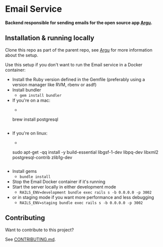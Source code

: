 # Email Service

**Backend responsible for sending emails for the open source app [Argu](https://gitlab.com/ontola/argu).**

## Installation & running locally

Clone this repo as part of the parent repo, see [Argu](https://gitlab.com/ontola/argu) for more information about the setup.

Use this setup if you don't want to run the Email service in a Docker container:
- Install the Ruby version defined in the Gemfile (preferably using a version manager like RVM, rbenv or asdf)
- Install bundler
    - ```gem install bundler```
- If you're on a mac:
    - ```
    brew install postgresql
    ```
- If you're on linux:
    - ```
    sudo apt-get -qq install -y build-essential libgsf-1-dev libpq-dev libxml2 postgresql-contrib zlib1g-dev
    ```
- Install gems
    - ```bundle install```
- Stop the Email Docker container if it's running
- Start the server locally in either development mode
    - `RAILS_ENV=development bundle exec rails s -b 0.0.0.0 -p 3002`
- or in staging mode if you want more performance and less debugging
    - `RAILS_ENV=staging bundle exec rails s -b 0.0.0.0 -p 3002`

## Contributing

Want to contribute to this project?

See [CONTRIBUTING.md](https://gitlab.com/ontola/argu/-/blob/master/CONTRIBUTING.md).
